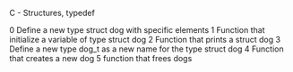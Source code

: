C - Structures, typedef

0 Define a new type struct dog with specific elements
1 Function that initialize a variable of type struct dog
2 Function that prints a struct dog
3 Define a new type dog_t as a new name for the type struct dog
4 Function that creates a new dog
5 function that frees dogs
